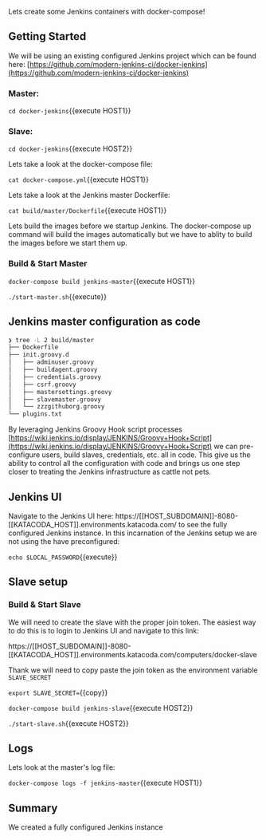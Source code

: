 Lets create some Jenkins containers with docker-compose!

## Getting Started

We will be using an existing configured Jenkins project which can be found here: [https://github.com/modern-jenkins-ci/docker-jenkins](https://github.com/modern-jenkins-ci/docker-jenkins)

### Master:

`cd docker-jenkins`{{execute HOST1}}

### Slave:

`cd docker-jenkins`{{execute HOST2}}

Lets take a look at the docker-compose file:

`cat docker-compose.yml`{{execute HOST1}}

Lets take a look at the Jenkins master Dockerfile:

`cat build/master/Dockerfile`{{execute HOST1}}

Lets build the images before we startup Jenkins. The docker-compose up command will build the images automatically but we have to ablity to build the images before we start them up.

### Build & Start Master

`docker-compose build jenkins-master`{{execute HOST1}}

`./start-master.sh`{{execute}}

## Jenkins master configuration as code

```bash
❯ tree -L 2 build/master
├── Dockerfile
├── init.groovy.d
│   ├── adminuser.groovy
│   ├── buildagent.groovy
│   ├── credentials.groovy
│   ├── csrf.groovy
│   ├── mastersettings.groovy
│   ├── slavemaster.groovy
│   └── zzzgithuborg.groovy
└── plugins.txt
```

By leveraging Jenkins Groovy Hook script processes [https://wiki.jenkins.io/display/JENKINS/Groovy+Hook+Script](https://wiki.jenkins.io/display/JENKINS/Groovy+Hook+Script) we can pre-configure users, build slaves, credentials, etc. all in code. This give us the ability to control all the configuration with code and brings us one step closer to treating the Jenkins infrastructure as cattle not pets.

## Jenkins UI

Navigate to the Jenkins UI here: https://[[HOST_SUBDOMAIN]]-8080-[[KATACODA_HOST]].environments.katacoda.com/ to see the fully configured Jenkins instance.
In this incarnation of the Jenkins setup we are not using the  have preconfigured:

`echo $LOCAL_PASSWORD`{{execute}}

## Slave setup

### Build & Start Slave

We will need to create the slave with the proper join token. The easiest way to do this is to login to Jenkins UI and navigate to this link:

https://[[HOST_SUBDOMAIN]]-8080-[[KATACODA_HOST]].environments.katacoda.com/computers/docker-slave

Thank we will need to copy paste the join token as the environment variable `SLAVE_SECRET`

`export SLAVE_SECRET=`{{copy}}

`docker-compose build jenkins-slave`{{execute HOST2}}

`./start-slave.sh`{{execute HOST2}}

## Logs

Lets look at the master's log file:

`docker-compose logs -f jenkins-master`{{execute HOST1}}

## Summary

We created a fully configured Jenkins instance